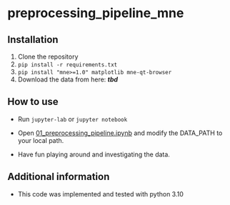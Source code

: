 # preprocessing_pipeline_mne

## Installation
1. Clone the repository
2. ```pip install -r requirements.txt```
3. ```pip install "mne>=1.0" matplotlib mne-qt-browser```
4. Download the data from here: ***tbd***

## How to use
- Run ```jupyter-lab``` or ```jupyter notebook```

- Open [01_preprocessing_pipeline.ipynb](01_preprocessing_pipeline.ipynb) and modify the DATA_PATH to your local path.

- Have fun playing around and investigating the data.

## Additional information

- This code was implemented and tested with python 3.10

